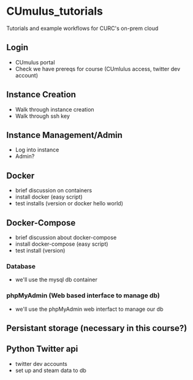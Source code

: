 # CUmulus_tutorials
Tutorials and example workflows for CURC's on-prem cloud

## Login
- CUmulus portal
- Check we have prereqs for course (CUmlulus access, twitter dev account)

## Instance Creation
- Walk through instance creation
- Walk through ssh key

## Instance Management/Admin
- Log into instance
- Admin?

## Docker
- brief discussion on containers
- install docker (easy script)
- test installs (version or docker hello world)

## Docker-Compose
- brief discussion about docker-compose
- install docker-compose (easy script)
- test install (version)

### Database
- we'll use the mysql db container

### phpMyAdmin (Web based interface to manage db)
- we'll use the phpMyAdmin web interfact to manage our db

## Persistant storage (necessary in this course?)

## Python Twitter api
- twitter dev accounts
- set up and steam data to db

